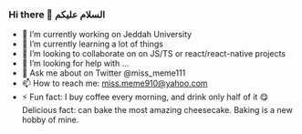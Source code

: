 ### Hi there 👋 السلام عليكم

- 🔭 I’m currently working on Jeddah University
- 🌱 I’m currently learning a lot of things
- 👯 I’m looking to collaborate on on JS/TS or react/react-native projects
- 🤔 I’m looking for help with ...
- 💬 Ask me about on Twitter @miss_meme111
- 📫 How to reach me:  miss.meme910@yahoo.com 
- ⚡ Fun fact: I buy coffee every morning, and drink only half of it
😋 Delicious fact: can bake the most amazing cheesecake. Baking is a new hobby of mine.
 
